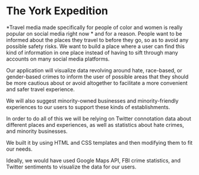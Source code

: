 The York Expedition
========================

*Travel media made specifically for people of color and women is really popular on social media right now * and for a reason. People want to be informed about the places they travel to before they go, so as to avoid any possible safety risks. We want to build a place where a user can find this kind of information in one place instead of having to sift through many accounts on many social media platforms.

Our application will visualize data revolving around hate, race-based, or gender-based crimes to inform the user of possible areas that they should be more cautious about or avoid altogether to facilitate a more convenient and safer travel experience.

We will also suggest minority-owned businesses and minority-friendly experiences to our users to support these kinds of establishments.

In order to do all of this we will be relying on Twitter connotation data about different places and experiences, as well as statistics about hate crimes, and minority businesses.

We built it by using HTML and CSS templates and then modifying them to fit our needs.

Ideally, we would have used Google Maps API, FBI crime statistics, and Twitter sentiments to visualize the data for our users.
